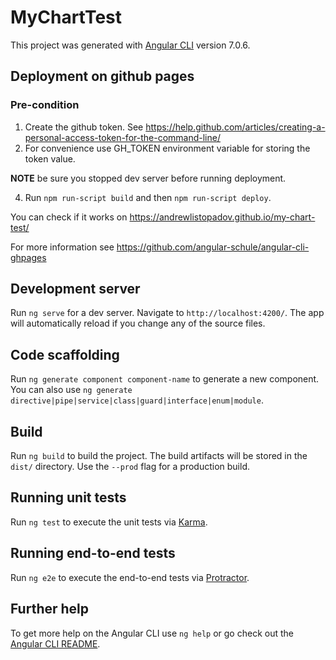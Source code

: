 # MyChartTest

This project was generated with [Angular CLI](https://github.com/angular/angular-cli) version 7.0.6.

## Deployment on github pages

### Pre-condition
1. Create the github token. See https://help.github.com/articles/creating-a-personal-access-token-for-the-command-line/
2. For convenience use GH_TOKEN environment variable for storing the token value.

**NOTE** be sure you stopped dev server before running deployment.

4. Run `npm run-script build` and then `npm run-script deploy`.

You can check if it works on https://andrewlistopadov.github.io/my-chart-test/

For more information see https://github.com/angular-schule/angular-cli-ghpages

## Development server

Run `ng serve` for a dev server. Navigate to `http://localhost:4200/`. The app will automatically reload if you change any of the source files.

## Code scaffolding

Run `ng generate component component-name` to generate a new component. You can also use `ng generate directive|pipe|service|class|guard|interface|enum|module`.

## Build

Run `ng build` to build the project. The build artifacts will be stored in the `dist/` directory. Use the `--prod` flag for a production build.

## Running unit tests

Run `ng test` to execute the unit tests via [Karma](https://karma-runner.github.io).

## Running end-to-end tests

Run `ng e2e` to execute the end-to-end tests via [Protractor](http://www.protractortest.org/).

## Further help

To get more help on the Angular CLI use `ng help` or go check out the [Angular CLI README](https://github.com/angular/angular-cli/blob/master/README.md).
